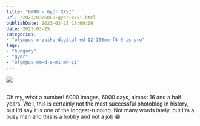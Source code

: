 ```yaml
---
title: "6000 - Győr XXVI"
url: /2023/03/6000-gyor-xxvi.html
publishDate: 2023-03-25 18:00:00
date: 2023-03-25
categories:
- "olympus-m-zuiko-digital-ed-12-100mm-f4-0-is-pro"
tags:
- "hungary"
- "gyor"
- "olympus-om-d-e-m1-mk-ii"
---
```

<div class="container">
<div class="center"><a target="_blank" href="https://d25zfm9zpd7gm5.cloudfront.net/1200x1200/2019/20191020_121601_lr.jpg"><img class="webfeedsFeaturedVisual" src="https://d25zfm9zpd7gm5.cloudfront.net/0600x0600/2019/20191020_121601_lr.jpg" /></a></div>
</div>
<br />

Oh my, what a number! 6000 images, 6000 days, almost 16 and
a half years. Well, this is certainly not the most
successful photoblog in history, but I'd say it is one of
the longest-running. Not many words lately, but I'm a busy
man and this is a hobby and not a job :grin:
